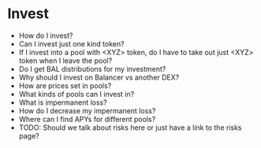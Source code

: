 # Invest

* How do I invest?
* Can I invest just one kind token?
* If I invest into a pool with &lt;XYZ&gt; token, do I have to take out just &lt;XYZ&gt; token when I leave the pool?
* Do I get BAL distributions for my investment?
* Why should I invest on Balancer vs another DEX?
* How are prices set in pools?
* What kinds of pools can I invest in?
* What is impermanent loss?
* How do I decrease my impermanent loss?
* Where can I find APYs for different pools?
* TODO: Should we talk about risks here or just have a link to the risks page?




